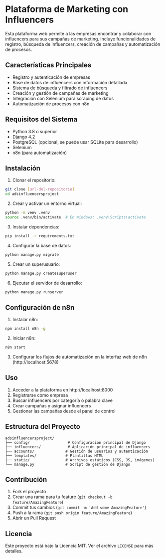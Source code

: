 # Plataforma de Marketing con Influencers

Esta plataforma web permite a las empresas encontrar y colaborar con influencers para sus campañas de marketing. Incluye funcionalidades de registro, búsqueda de influencers, creación de campañas y automatización de procesos.

## Características Principales

- Registro y autenticación de empresas
- Base de datos de influencers con información detallada
- Sistema de búsqueda y filtrado de influencers
- Creación y gestión de campañas de marketing
- Integración con Selenium para scraping de datos
- Automatización de procesos con n8n

## Requisitos del Sistema

- Python 3.8 o superior
- Django 4.2
- PostgreSQL (opcional, se puede usar SQLite para desarrollo)
- Selenium
- n8n (para automatización)

## Instalación

1. Clonar el repositorio:
```bash
git clone [url-del-repositorio]
cd adsinfluencersproject
```

2. Crear y activar un entorno virtual:
```bash
python -m venv .venv
source .venv/bin/activate  # En Windows: .venv\Scripts\activate
```

3. Instalar dependencias:
```bash
pip install -r requirements.txt
```

4. Configurar la base de datos:
```bash
python manage.py migrate
```

5. Crear un superusuario:
```bash
python manage.py createsuperuser
```

6. Ejecutar el servidor de desarrollo:
```bash
python manage.py runserver
```

## Configuración de n8n

1. Instalar n8n:
```bash
npm install n8n -g
```

2. Iniciar n8n:
```bash
n8n start
```

3. Configurar los flujos de automatización en la interfaz web de n8n (http://localhost:5678)

## Uso

1. Acceder a la plataforma en http://localhost:8000
2. Registrarse como empresa
3. Buscar influencers por categoría o palabra clave
4. Crear campañas y asignar influencers
5. Gestionar las campañas desde el panel de control

## Estructura del Proyecto

```
adsinfluencersproject/
├── config/                 # Configuración principal de Django
├── influencers/            # Aplicación principal de influencers
├── accounts/              # Gestión de usuarios y autenticación
├── templates/             # Plantillas HTML
├── static/                # Archivos estáticos (CSS, JS, imágenes)
└── manage.py              # Script de gestión de Django
```

## Contribución

1. Fork el proyecto
2. Crear una rama para tu feature (`git checkout -b feature/AmazingFeature`)
3. Commit tus cambios (`git commit -m 'Add some AmazingFeature'`)
4. Push a la rama (`git push origin feature/AmazingFeature`)
5. Abrir un Pull Request

## Licencia

Este proyecto está bajo la Licencia MIT. Ver el archivo `LICENSE` para más detalles.